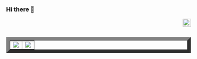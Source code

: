 

### Hi there 👋 

<p align="right">
<a href="https://www.linkedin.com/in/abumq" target="_blank" rel="nofollow"><img align="right" alt="Linkedin" width="22px" src="https://cdn.jsdelivr.net/npm/simple-icons@v3/icons/linkedin.svg" /></a>
</p>
<br/>
<br/>

<table border="10"><tr>
<td align="center">
  <img src="https://github-readme-stats.vercel.app/api?username=abumq&show_icons=true&count_private=true&include_all_commits=true&hide_border=false">
</td>

<td align="center">
  <img src="https://github-readme-stats.vercel.app/api/top-langs/?username=abumq">
</td>
</tr></table>
